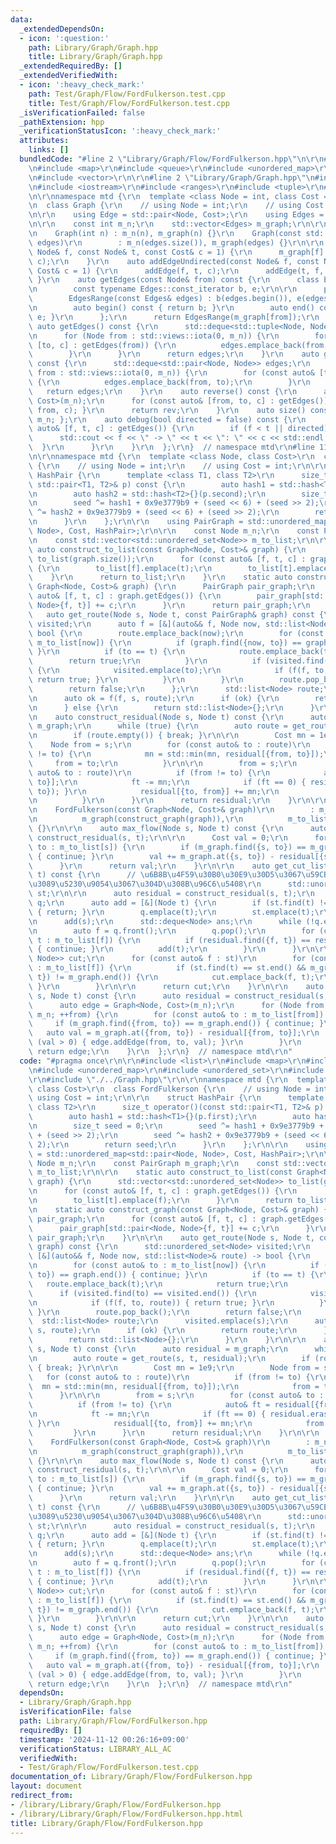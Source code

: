 ```yaml
---
data:
  _extendedDependsOn:
  - icon: ':question:'
    path: Library/Graph/Graph.hpp
    title: Library/Graph/Graph.hpp
  _extendedRequiredBy: []
  _extendedVerifiedWith:
  - icon: ':heavy_check_mark:'
    path: Test/Graph/Flow/FordFulkerson.test.cpp
    title: Test/Graph/Flow/FordFulkerson.test.cpp
  _isVerificationFailed: false
  _pathExtension: hpp
  _verificationStatusIcon: ':heavy_check_mark:'
  attributes:
    links: []
  bundledCode: "#line 2 \"Library/Graph/Flow/FordFulkerson.hpp\"\n\r\n#include <list>\r\
    \n#include <map>\r\n#include <queue>\r\n#include <unordered_map>\r\n#include <unordered_set>\r\
    \n#include <vector>\r\n\r\n#line 2 \"Library/Graph/Graph.hpp\"\n#include <deque>\r\
    \n#include <iostream>\r\n#include <ranges>\r\n#include <tuple>\r\n#line 7 \"Library/Graph/Graph.hpp\"\
    \n\r\nnamespace mtd {\r\n  template <class Node = int, class Cost = long long>\r\
    \n  class Graph {\r\n    // using Node = int;\r\n    // using Cost = long long;\r\
    \n\r\n    using Edge = std::pair<Node, Cost>;\r\n    using Edges = std::vector<Edge>;\r\
    \n\r\n    const int m_n;\r\n    std::vector<Edges> m_graph;\r\n\r\n  public:\r\
    \n    Graph(int n) : m_n(n), m_graph(n) {}\r\n    Graph(const std::vector<Edges>&\
    \ edges)\r\n        : m_n(edges.size()), m_graph(edges) {}\r\n\r\n    auto addEdge(const\
    \ Node& f, const Node& t, const Cost& c = 1) {\r\n      m_graph[f].emplace_back(t,\
    \ c);\r\n    }\r\n    auto addEdgeUndirected(const Node& f, const Node& t, const\
    \ Cost& c = 1) {\r\n      addEdge(f, t, c);\r\n      addEdge(t, f, c);\r\n   \
    \ }\r\n    auto getEdges(const Node& from) const {\r\n      class EdgesRange {\r\
    \n        const typename Edges::const_iterator b, e;\r\n\r\n      public:\r\n\
    \        EdgesRange(const Edges& edges) : b(edges.begin()), e(edges.end()) {}\r\
    \n        auto begin() const { return b; }\r\n        auto end() const { return\
    \ e; }\r\n      };\r\n      return EdgesRange(m_graph[from]);\r\n    }\r\n   \
    \ auto getEdges() const {\r\n      std::deque<std::tuple<Node, Node, Cost>> edges;\r\
    \n      for (Node from : std::views::iota(0, m_n)) {\r\n        for (const auto&\
    \ [to, c] : getEdges(from)) {\r\n          edges.emplace_back(from, to, c);\r\n\
    \        }\r\n      }\r\n      return edges;\r\n    }\r\n    auto getEdgesExcludeCost()\
    \ const {\r\n      std::deque<std::pair<Node, Node>> edges;\r\n      for (Node\
    \ from : std::views::iota(0, m_n)) {\r\n        for (const auto& [to, _] : getEdges(from))\
    \ {\r\n          edges.emplace_back(from, to);\r\n        }\r\n      }\r\n   \
    \   return edges;\r\n    }\r\n    auto reverse() const {\r\n      auto rev = Graph<Node,\
    \ Cost>(m_n);\r\n      for (const auto& [from, to, c] : getEdges()) { rev.addEdge(to,\
    \ from, c); }\r\n      return rev;\r\n    }\r\n    auto size() const { return\
    \ m_n; };\r\n    auto debug(bool directed = false) const {\r\n      for (const\
    \ auto& [f, t, c] : getEdges()) {\r\n        if (f < t || directed) {\r\n    \
    \      std::cout << f << \" -> \" << t << \": \" << c << std::endl;\r\n      \
    \  }\r\n      }\r\n    }\r\n  };\r\n}  // namespace mtd\r\n#line 11 \"Library/Graph/Flow/FordFulkerson.hpp\"\
    \n\r\nnamespace mtd {\r\n  template <class Node, class Cost>\r\n  class FordFulkerson\
    \ {\r\n    // using Node = int;\r\n    // using Cost = int;\r\n\r\n    struct\
    \ HashPair {\r\n      template <class T1, class T2>\r\n      size_t operator()(const\
    \ std::pair<T1, T2>& p) const {\r\n        auto hash1 = std::hash<T1>{}(p.first);\r\
    \n        auto hash2 = std::hash<T2>{}(p.second);\r\n        size_t seed = 0;\r\
    \n        seed ^= hash1 + 0x9e3779b9 + (seed << 6) + (seed >> 2);\r\n        seed\
    \ ^= hash2 + 0x9e3779b9 + (seed << 6) + (seed >> 2);\r\n        return seed;\r\
    \n      }\r\n    };\r\n\r\n    using PairGraph = std::unordered_map<std::pair<Node,\
    \ Node>, Cost, HashPair>;\r\n\r\n    const Node m_n;\r\n    const PairGraph m_graph;\r\
    \n    const std::vector<std::unordered_set<Node>> m_to_list;\r\n\r\n    static\
    \ auto construct_to_list(const Graph<Node, Cost>& graph) {\r\n      std::vector<std::unordered_set<Node>>\
    \ to_list(graph.size());\r\n      for (const auto& [f, t, c] : graph.getEdges())\
    \ {\r\n        to_list[f].emplace(t);\r\n        to_list[t].emplace(f);\r\n  \
    \    }\r\n      return to_list;\r\n    }\r\n    static auto construct_graph(const\
    \ Graph<Node, Cost>& graph) {\r\n      PairGraph pair_graph;\r\n      for (const\
    \ auto& [f, t, c] : graph.getEdges()) {\r\n        pair_graph[std::pair<Node,\
    \ Node>{f, t}] += c;\r\n      }\r\n      return pair_graph;\r\n    }\r\n\r\n \
    \   auto get_route(Node s, Node t, const PairGraph& graph) const {\r\n      std::unordered_set<Node>\
    \ visited;\r\n      auto f = [&](auto&& f, Node now, std::list<Node>& route) ->\
    \ bool {\r\n        route.emplace_back(now);\r\n        for (const auto& to :\
    \ m_to_list[now]) {\r\n          if (graph.find({now, to}) == graph.end()) { continue;\
    \ }\r\n          if (to == t) {\r\n            route.emplace_back(t);\r\n    \
    \        return true;\r\n          }\r\n          if (visited.find(to) == visited.end())\
    \ {\r\n            visited.emplace(to);\r\n            if (f(f, to, route)) {\
    \ return true; }\r\n          }\r\n        }\r\n        route.pop_back();\r\n\
    \        return false;\r\n      };\r\n      std::list<Node> route;\r\n      visited.emplace(s);\r\
    \n      auto ok = f(f, s, route);\r\n      if (ok) {\r\n        return route;\r\
    \n      } else {\r\n        return std::list<Node>{};\r\n      }\r\n    }\r\n\r\
    \n    auto construct_residual(Node s, Node t) const {\r\n      auto residual =\
    \ m_graph;\r\n      while (true) {\r\n        auto route = get_route(s, t, residual);\r\
    \n        if (route.empty()) { break; }\r\n\r\n        Cost mn = 1e9;\r\n    \
    \    Node from = s;\r\n        for (const auto& to : route)\r\n          if (from\
    \ != to) {\r\n            mn = std::min(mn, residual[{from, to}]);\r\n       \
    \     from = to;\r\n          }\r\n\r\n        from = s;\r\n        for (const\
    \ auto& to : route)\r\n          if (from != to) {\r\n            auto& ft = residual[{from,\
    \ to}];\r\n            ft -= mn;\r\n            if (ft == 0) { residual.erase({from,\
    \ to}); }\r\n            residual[{to, from}] += mn;\r\n            from = to;\r\
    \n          }\r\n      }\r\n      return residual;\r\n    }\r\n\r\n  public:\r\
    \n    FordFulkerson(const Graph<Node, Cost>& graph)\r\n        : m_n(graph.size()),\r\
    \n          m_graph(construct_graph(graph)),\r\n          m_to_list(construct_to_list(graph))\
    \ {}\r\n\r\n    auto max_flow(Node s, Node t) const {\r\n      auto residual =\
    \ construct_residual(s, t);\r\n\r\n      Cost val = 0;\r\n      for (const auto&\
    \ to : m_to_list[s]) {\r\n        if (m_graph.find({s, to}) == m_graph.end())\
    \ { continue; }\r\n        val += m_graph.at({s, to}) - residual[{s, to}];\r\n\
    \      }\r\n      return val;\r\n    }\r\n\r\n    auto get_cut_list(Node s, Node\
    \ t) const {\r\n      // \u6B8B\u4F59\u30B0\u30E9\u30D5\u3067\u59CB\u70B9\u304B\
    \u3089\u5230\u9054\u3067\u304D\u308B\u96C6\u5408\r\n      std::unordered_set<Node>\
    \ st;\r\n\r\n      auto residual = construct_residual(s, t);\r\n      std::queue<Node>\
    \ q;\r\n      auto add = [&](Node t) {\r\n        if (st.find(t) != st.end())\
    \ { return; }\r\n        q.emplace(t);\r\n        st.emplace(t);\r\n      };\r\
    \n      add(s);\r\n      std::deque<Node> ans;\r\n      while (!q.empty()) {\r\
    \n        auto f = q.front();\r\n        q.pop();\r\n        for (const auto&\
    \ t : m_to_list[f]) {\r\n          if (residual.find({f, t}) == residual.end())\
    \ { continue; }\r\n          add(t);\r\n        }\r\n      }\r\n\r\n      std::deque<std::pair<Node,\
    \ Node>> cut;\r\n      for (const auto& f : st)\r\n        for (const auto& t\
    \ : m_to_list[f]) {\r\n          if (st.find(t) == st.end() && m_graph.find({f,\
    \ t}) != m_graph.end()) {\r\n            cut.emplace_back(f, t);\r\n         \
    \ }\r\n        }\r\n\r\n      return cut;\r\n    }\r\n\r\n    auto get_edge(Node\
    \ s, Node t) const {\r\n      auto residual = construct_residual(s, t);\r\n\r\n\
    \      auto edge = Graph<Node, Cost>(m_n);\r\n      for (Node from = 0; from <\
    \ m_n; ++from) {\r\n        for (const auto& to : m_to_list[from]) {\r\n     \
    \     if (m_graph.find({from, to}) == m_graph.end()) { continue; }\r\n       \
    \   auto val = m_graph.at({from, to}) - residual[{from, to}];\r\n          if\
    \ (val > 0) { edge.addEdge(from, to, val); }\r\n        }\r\n      }\r\n     \
    \ return edge;\r\n    }\r\n  };\r\n}  // namespace mtd\r\n"
  code: "#pragma once\r\n\r\n#include <list>\r\n#include <map>\r\n#include <queue>\r\
    \n#include <unordered_map>\r\n#include <unordered_set>\r\n#include <vector>\r\n\
    \r\n#include \"./../Graph.hpp\"\r\n\r\nnamespace mtd {\r\n  template <class Node,\
    \ class Cost>\r\n  class FordFulkerson {\r\n    // using Node = int;\r\n    //\
    \ using Cost = int;\r\n\r\n    struct HashPair {\r\n      template <class T1,\
    \ class T2>\r\n      size_t operator()(const std::pair<T1, T2>& p) const {\r\n\
    \        auto hash1 = std::hash<T1>{}(p.first);\r\n        auto hash2 = std::hash<T2>{}(p.second);\r\
    \n        size_t seed = 0;\r\n        seed ^= hash1 + 0x9e3779b9 + (seed << 6)\
    \ + (seed >> 2);\r\n        seed ^= hash2 + 0x9e3779b9 + (seed << 6) + (seed >>\
    \ 2);\r\n        return seed;\r\n      }\r\n    };\r\n\r\n    using PairGraph\
    \ = std::unordered_map<std::pair<Node, Node>, Cost, HashPair>;\r\n\r\n    const\
    \ Node m_n;\r\n    const PairGraph m_graph;\r\n    const std::vector<std::unordered_set<Node>>\
    \ m_to_list;\r\n\r\n    static auto construct_to_list(const Graph<Node, Cost>&\
    \ graph) {\r\n      std::vector<std::unordered_set<Node>> to_list(graph.size());\r\
    \n      for (const auto& [f, t, c] : graph.getEdges()) {\r\n        to_list[f].emplace(t);\r\
    \n        to_list[t].emplace(f);\r\n      }\r\n      return to_list;\r\n    }\r\
    \n    static auto construct_graph(const Graph<Node, Cost>& graph) {\r\n      PairGraph\
    \ pair_graph;\r\n      for (const auto& [f, t, c] : graph.getEdges()) {\r\n  \
    \      pair_graph[std::pair<Node, Node>{f, t}] += c;\r\n      }\r\n      return\
    \ pair_graph;\r\n    }\r\n\r\n    auto get_route(Node s, Node t, const PairGraph&\
    \ graph) const {\r\n      std::unordered_set<Node> visited;\r\n      auto f =\
    \ [&](auto&& f, Node now, std::list<Node>& route) -> bool {\r\n        route.emplace_back(now);\r\
    \n        for (const auto& to : m_to_list[now]) {\r\n          if (graph.find({now,\
    \ to}) == graph.end()) { continue; }\r\n          if (to == t) {\r\n         \
    \   route.emplace_back(t);\r\n            return true;\r\n          }\r\n    \
    \      if (visited.find(to) == visited.end()) {\r\n            visited.emplace(to);\r\
    \n            if (f(f, to, route)) { return true; }\r\n          }\r\n       \
    \ }\r\n        route.pop_back();\r\n        return false;\r\n      };\r\n    \
    \  std::list<Node> route;\r\n      visited.emplace(s);\r\n      auto ok = f(f,\
    \ s, route);\r\n      if (ok) {\r\n        return route;\r\n      } else {\r\n\
    \        return std::list<Node>{};\r\n      }\r\n    }\r\n\r\n    auto construct_residual(Node\
    \ s, Node t) const {\r\n      auto residual = m_graph;\r\n      while (true) {\r\
    \n        auto route = get_route(s, t, residual);\r\n        if (route.empty())\
    \ { break; }\r\n\r\n        Cost mn = 1e9;\r\n        Node from = s;\r\n     \
    \   for (const auto& to : route)\r\n          if (from != to) {\r\n          \
    \  mn = std::min(mn, residual[{from, to}]);\r\n            from = to;\r\n    \
    \      }\r\n\r\n        from = s;\r\n        for (const auto& to : route)\r\n\
    \          if (from != to) {\r\n            auto& ft = residual[{from, to}];\r\
    \n            ft -= mn;\r\n            if (ft == 0) { residual.erase({from, to});\
    \ }\r\n            residual[{to, from}] += mn;\r\n            from = to;\r\n \
    \         }\r\n      }\r\n      return residual;\r\n    }\r\n\r\n  public:\r\n\
    \    FordFulkerson(const Graph<Node, Cost>& graph)\r\n        : m_n(graph.size()),\r\
    \n          m_graph(construct_graph(graph)),\r\n          m_to_list(construct_to_list(graph))\
    \ {}\r\n\r\n    auto max_flow(Node s, Node t) const {\r\n      auto residual =\
    \ construct_residual(s, t);\r\n\r\n      Cost val = 0;\r\n      for (const auto&\
    \ to : m_to_list[s]) {\r\n        if (m_graph.find({s, to}) == m_graph.end())\
    \ { continue; }\r\n        val += m_graph.at({s, to}) - residual[{s, to}];\r\n\
    \      }\r\n      return val;\r\n    }\r\n\r\n    auto get_cut_list(Node s, Node\
    \ t) const {\r\n      // \u6B8B\u4F59\u30B0\u30E9\u30D5\u3067\u59CB\u70B9\u304B\
    \u3089\u5230\u9054\u3067\u304D\u308B\u96C6\u5408\r\n      std::unordered_set<Node>\
    \ st;\r\n\r\n      auto residual = construct_residual(s, t);\r\n      std::queue<Node>\
    \ q;\r\n      auto add = [&](Node t) {\r\n        if (st.find(t) != st.end())\
    \ { return; }\r\n        q.emplace(t);\r\n        st.emplace(t);\r\n      };\r\
    \n      add(s);\r\n      std::deque<Node> ans;\r\n      while (!q.empty()) {\r\
    \n        auto f = q.front();\r\n        q.pop();\r\n        for (const auto&\
    \ t : m_to_list[f]) {\r\n          if (residual.find({f, t}) == residual.end())\
    \ { continue; }\r\n          add(t);\r\n        }\r\n      }\r\n\r\n      std::deque<std::pair<Node,\
    \ Node>> cut;\r\n      for (const auto& f : st)\r\n        for (const auto& t\
    \ : m_to_list[f]) {\r\n          if (st.find(t) == st.end() && m_graph.find({f,\
    \ t}) != m_graph.end()) {\r\n            cut.emplace_back(f, t);\r\n         \
    \ }\r\n        }\r\n\r\n      return cut;\r\n    }\r\n\r\n    auto get_edge(Node\
    \ s, Node t) const {\r\n      auto residual = construct_residual(s, t);\r\n\r\n\
    \      auto edge = Graph<Node, Cost>(m_n);\r\n      for (Node from = 0; from <\
    \ m_n; ++from) {\r\n        for (const auto& to : m_to_list[from]) {\r\n     \
    \     if (m_graph.find({from, to}) == m_graph.end()) { continue; }\r\n       \
    \   auto val = m_graph.at({from, to}) - residual[{from, to}];\r\n          if\
    \ (val > 0) { edge.addEdge(from, to, val); }\r\n        }\r\n      }\r\n     \
    \ return edge;\r\n    }\r\n  };\r\n}  // namespace mtd\r\n"
  dependsOn:
  - Library/Graph/Graph.hpp
  isVerificationFile: false
  path: Library/Graph/Flow/FordFulkerson.hpp
  requiredBy: []
  timestamp: '2024-11-12 00:26:16+09:00'
  verificationStatus: LIBRARY_ALL_AC
  verifiedWith:
  - Test/Graph/Flow/FordFulkerson.test.cpp
documentation_of: Library/Graph/Flow/FordFulkerson.hpp
layout: document
redirect_from:
- /library/Library/Graph/Flow/FordFulkerson.hpp
- /library/Library/Graph/Flow/FordFulkerson.hpp.html
title: Library/Graph/Flow/FordFulkerson.hpp
---
```

